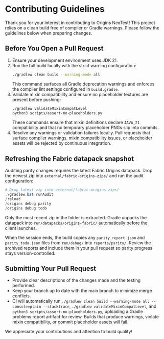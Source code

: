 # Contributing Guidelines

Thank you for your interest in contributing to Origins NeoTest! This project relies on a clean build free of compiler or Gradle warnings. Please follow the guidelines below when preparing changes.

## Before You Open a Pull Request

1. Ensure your development environment uses JDK 21.
2. Run the full build locally with the strict warning configuration:
   ```bash
   ./gradlew clean build --warning-mode all
   ```
   This command surfaces all Gradle deprecation warnings and enforces the compiler lint settings configured in `build.gradle`.
3. Validate mixin compatibility and ensure no placeholder textures are present before pushing:
   ```bash
   ./gradlew validateMixinCompatLevel
   python3 scripts/assert-no-placeholders.py
   ```
   These commands ensure that mixin definitions declare `JAVA_21` compatibility and that no temporary placeholder PNGs slip into commits.
4. Resolve any warnings or validation failures locally. Pull requests that surface compiler warnings, mixin compatibility issues, or placeholder assets will be rejected by continuous integration.

## Refreshing the Fabric datapack snapshot

Auditing parity changes requires the latest Fabric Origins datapack. Drop the newest zip into `external/fabric-origins-zips/` and run the audit configuration:

```powershell
# Drop latest zip into external/fabric-origins-zips/
.\gradlew.bat runAudit
/reload
/origins debug parity
/origins debug todo
```

Only the most recent zip in the folder is extracted. Gradle unpacks the datapack into `run/datapacks/origins-fabric/` automatically before the client launches.

When the session ends, the build copies any `parity_report.json` and `parity_todo.json` files from `run/debug/` into `reports/parity/`. Review the archived reports and include them in your pull request so parity progress stays version-controlled.

## Submitting Your Pull Request

- Provide clear descriptions of the changes made and the testing performed.
- Keep your branch up to date with the main branch to minimize merge conflicts.
- CI will automatically run `./gradlew clean build --warning-mode all --console=plain --stacktrace`, `./gradlew validateMixinCompatLevel`, and `python3 scripts/assert-no-placeholders.py`, uploading a Gradle problems report artifact for review. Builds that produce warnings, violate mixin compatibility, or commit placeholder assets will fail.

We appreciate your contributions and attention to build quality!
